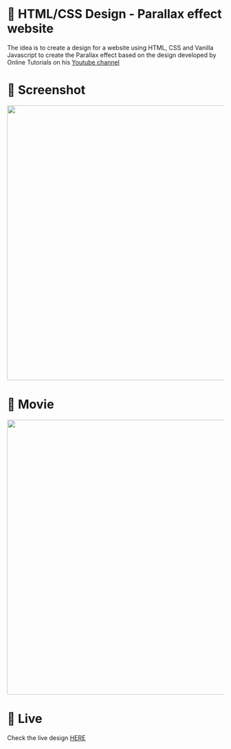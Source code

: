 # 🎨 HTML/CSS Design - Parallax effect website

The idea is to create a design for a website using HTML, CSS and Vanilla Javascript to create the Parallax effect based on the design developed by 
Online Tutorials on his [Youtube channel](https://www.youtube.com/watch?v=TawH-AqHTXc)


# 📸 Screenshot
<img src="https://storage.googleapis.com/rfribeiro-websites-design/moonlight-parallax-design/presentation.jpg" width="640">


# 🎥 Movie
<img src="https://storage.googleapis.com/rfribeiro-websites-design/moonlight-parallax-design/presentation.gif" width="640">


# 🚀 Live

Check the live design [HERE](https://storage.googleapis.com/rfribeiro-websites-design/moonlight-parallax-design/index.html)